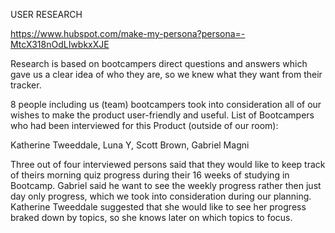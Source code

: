 USER RESEARCH

https://www.hubspot.com/make-my-persona?persona=-MtcX318nOdLIwbkxXJE

Research is based on bootcampers direct questions and answers which gave us a clear idea of who they are, so we knew what they want from their tracker.

8 people including us (team) bootcampers took into consideration all of our wishes to make the product user-friendly and useful.
List of Bootcampers who had been interviewed for this Product (outside of our room):

Katherine Tweeddale,
Luna Y,
Scott Brown,
Gabriel Magni

Three out of four interviewed persons said that they would like to keep track of theirs morning quiz progress during their 16 weeks of studying in Bootcamp.
Gabriel said he want to see the weekly progress rather then just day only progress, which we took into consideration during our planning.
Katherine Tweeddale suggested that she would like to see her progress braked down by topics, so she knows later on which topics to focus.
